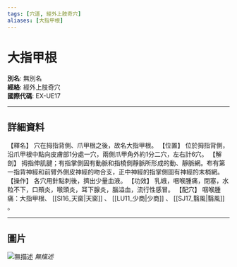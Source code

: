 ```yaml
---
tags: [穴道, 經外上肢奇穴]
aliases: [大指甲根]
---
```


# 大指甲根

**別名**: 無別名  
**經絡**: 經外上肢奇穴  
**國際代碼**: EX-UE17  

---

## 詳細資料
【釋名】
穴在拇指背側、爪甲根之後，故名大指甲根。
【位置】
位於拇指背側，沿爪甲根中點向皮膚部1分處一穴，兩側爪甲角外約1分二穴，左右計6穴。
【解剖】
拇指伸肌腱；有指掌側固有動脈和指橈側靜脈所形成的動、靜脈網。布有第一指背神經和前臂外側皮神經的吻合支，正中神經的指掌側固有神經的末梢網。
【操作】
各穴用針點刺後，擠出少量血液。
【功效】
乳蛾，咽喉腫痛，閉塞，水粒不下，口頰炎，喉頭炎，耳下腺炎，腦溢血，流行性感冒。
【配穴】
咽喉腫痛：大指甲根、 [[SI16_天窗|天窗]] 、 [[LU11_少商|少商]] 、 [[SJ17_翳風|翳風]] 。

---

## 圖片
![無描述](https://yibian.hopto.org/pic/shu16/453.gif)
_無描述_

